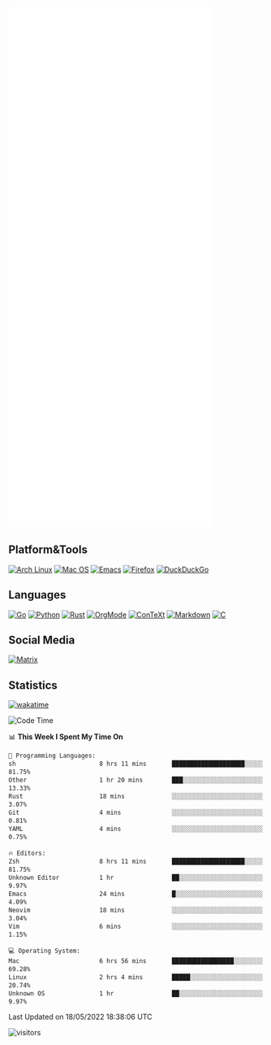 ![Metrics](https://github.com/SteamedFish/SteamedFish/blob/master/github-metrics.svg)

## Platform&Tools

[![Arch Linux](https://img.shields.io/badge/ArchLinux-1793D1?logo=arch-linux&logoColor=fff&style=flat-square)](https://archlinux.org/)
[![Mac OS](https://img.shields.io/badge/MacOS-000000?style=flat-square&logo=macos&logoColor=F0F0F0)](https://www.apple.com/macos/)
[![Emacs](https://img.shields.io/badge/Emacs-%237F5AB6.svg?&style=flat-square&logo=gnu-emacs&logoColor=white)](https://www.gnu.org/software/emacs/)
[![Firefox](https://img.shields.io/badge/Firefox-FF7139?style=flat-square&logo=Firefox-Browser&logoColor=white)](https://firefox.com/)
[![DuckDuckGo](https://img.shields.io/badge/DuckDuckGo-DE5833?style=flat-square&logo=DuckDuckGo&logoColor=white)](https://duckduckgo.com/)

## Languages

[![Go](https://img.shields.io/badge/Golang-%2300ADD8.svg?style=flat-square&logo=go&logoColor=white)](https://golang.org/)
[![Python](https://img.shields.io/badge/Python-3670A0?style=flat-square&logo=python&logoColor=ffdd54)](https://www.python.org/)
[![Rust](https://img.shields.io/badge/Rust-%23000000.svg?style=flat-square&logo=rust&logoColor=white)](https://www.rust-lang.org/)
[![OrgMode](https://img.shields.io/badge/OrgMode-%23000000.svg?style=flat-square&logo=org&logoColor=white)](https://orgmode.org/)
[![ConTeXt](https://img.shields.io/badge/ConTeXt-%23008080.svg?style=flat-square&logo=latex&logoColor=white)](https://contextgarden.net/)
[![Markdown](https://img.shields.io/badge/MarkDown-%23000000.svg?style=flat-square&logo=markdown&logoColor=white)](https://daringfireball.net/projects/markdown/)
[![C](https://img.shields.io/badge/C-%2300599C.svg?style=flat-square&logo=c&logoColor=white)](https://www.iso.org/standard/74528.html)

## Social Media

[![Matrix](https://img.shields.io/badge/SteamedFish-2CA5E0?style=social&logo=matrix&logoColor=black)](https://matrix.to/#/@i:steamedfish.org)

## Statistics
[![wakatime](https://wakatime.com/badge/user/168280d6-fcf2-4b4f-ad3a-dc4612f35b38.svg)](https://wakatime.com/@168280d6-fcf2-4b4f-ad3a-dc4612f35b38)

<!--START_SECTION:waka-->
![Code Time](http://img.shields.io/badge/Code%20Time-1%2C814%20hrs%2032%20mins-blue)

📊 **This Week I Spent My Time On** 

```text
💬 Programming Languages: 
sh                       8 hrs 11 mins       ████████████████████░░░░░   81.75% 
Other                    1 hr 20 mins        ███░░░░░░░░░░░░░░░░░░░░░░   13.33% 
Rust                     18 mins             ░░░░░░░░░░░░░░░░░░░░░░░░░   3.07% 
Git                      4 mins              ░░░░░░░░░░░░░░░░░░░░░░░░░   0.81% 
YAML                     4 mins              ░░░░░░░░░░░░░░░░░░░░░░░░░   0.75%

🔥 Editors: 
Zsh                      8 hrs 11 mins       ████████████████████░░░░░   81.75% 
Unknown Editor           1 hr                ██░░░░░░░░░░░░░░░░░░░░░░░   9.97% 
Emacs                    24 mins             █░░░░░░░░░░░░░░░░░░░░░░░░   4.09% 
Neovim                   18 mins             ░░░░░░░░░░░░░░░░░░░░░░░░░   3.04% 
Vim                      6 mins              ░░░░░░░░░░░░░░░░░░░░░░░░░   1.15%

💻 Operating System: 
Mac                      6 hrs 56 mins       █████████████████░░░░░░░░   69.28% 
Linux                    2 hrs 4 mins        █████░░░░░░░░░░░░░░░░░░░░   20.74% 
Unknown OS               1 hr                ██░░░░░░░░░░░░░░░░░░░░░░░   9.97%

```


 Last Updated on 18/05/2022 18:38:06 UTC
<!--END_SECTION:waka-->

![visitors](https://visitor-badge.laobi.icu/badge?page_id=SteamedFish.SteamedFish)
